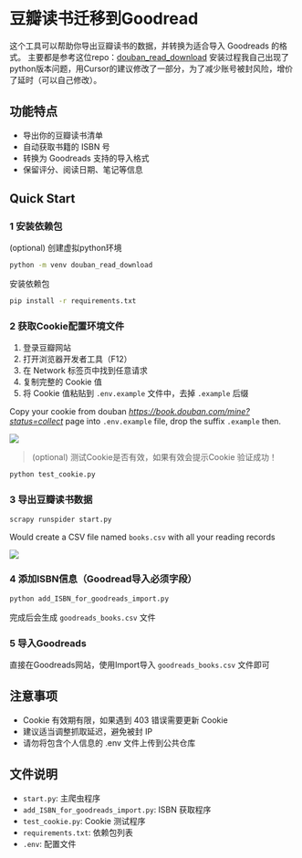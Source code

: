 # 豆瓣读书迁移到Goodread

这个工具可以帮助你导出豆瓣读书的数据，并转换为适合导入 Goodreads 的格式。
主要都是参考这位repo：[douban_read_download](https://github.com/geekplux/douban_read_download)
安装过程我自己出现了python版本问题，用Cursor的建议修改了一部分，为了减少账号被封风险，增价了延时（可以自己修改）。

## 功能特点

- 导出你的豆瓣读书清单
- 自动获取书籍的 ISBN 号
- 转换为 Goodreads 支持的导入格式
- 保留评分、阅读日期、笔记等信息

## Quick Start


### 1 安装依赖包

(optional) 创建虚拟python环境

```bash
python -m venv douban_read_download
```

安装依赖包

```bash
pip install -r requirements.txt
```

### 2 获取Cookie配置环境文件

1. 登录豆瓣网站
2. 打开浏览器开发者工具（F12）
3. 在 Network 标签页中找到任意请求
4. 复制完整的 Cookie 值
5. 将 Cookie 值粘贴到 `.env.example` 文件中，去掉 `.example` 后缀

Copy your cookie from douban *https://book.douban.com/mine?status=collect* page into `.env.example` file, drop the suffix `.example` then.

![](screenshot/cookie.png)

> (optional) 测试Cookie是否有效，如果有效会提示Cookie 验证成功！

```bash
python test_cookie.py
```

### 3 导出豆瓣读书数据

```bash
scrapy runspider start.py
```

Would create a CSV file named `books.csv` with all your reading records

![](screenshot/books.png)

### 4 添加ISBN信息（Goodread导入必须字段）

```bash
python add_ISBN_for_goodreads_import.py
```


完成后会生成 `goodreads_books.csv` 文件

### 5 导入Goodreads

直接在Goodreads网站，使用Import导入 `goodreads_books.csv` 文件即可

## 注意事项

- Cookie 有效期有限，如果遇到 403 错误需要更新 Cookie
- 建议适当调整抓取延迟，避免被封 IP
- 请勿将包含个人信息的 .env 文件上传到公共仓库

## 文件说明

- `start.py`: 主爬虫程序
- `add_ISBN_for_goodreads_import.py`: ISBN 获取程序
- `test_cookie.py`: Cookie 测试程序
- `requirements.txt`: 依赖包列表
- `.env`: 配置文件



